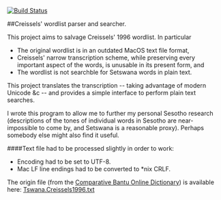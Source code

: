 [![Build Status](https://travis-ci.org/tebello-thejane/creis.svg?branch=master)](https://travis-ci.org/tebello-thejane/creis)

##Creissels' wordlist parser and searcher.

This project aims to salvage Creissels' 1996 wordlist. In particular
* The original wordlist is in an outdated MacOS text file format, 
* Creissels' narrow transcription scheme, while preserving every important aspect of the words, is unusable in its present form, and
* The wordlist is not searchble for Setswana words in plain text.

This project translates the transcription -- taking advantage of modern Unicode &c -- and provides a simple interface to perform plain text searches.

I wrote this program to allow me to further my personal Sesotho research (descriptions of the tones of individual words in Sesotho are near-impossible 
to come by, and Setswana is a reasonable proxy). Perhaps somebody else might also find it useful.

####Text file had to be processed slightly in order to work:
* Encoding had to be set to UTF-8.
* Mac LF line endings had to be converted to *nix CRLF.

The origin file (from the [Comparative Bantu Online Dictionary](http://www.cbold.ish-lyon.cnrs.fr/)) is available here:
  [Tswana.Creissels1996.txt](http://www.cbold.ish-lyon.cnrs.fr/Load.aspx?Langue=Tswana&Type=Text&Fichier=Tswana.Creissels1996.txt)

